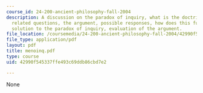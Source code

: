 ```yaml
---
course_id: 24-200-ancient-philosophy-fall-2004
description: A discussion on the paradox of inquiry, what is the doctrine of recollection,
  related questions, the argument, possible responses, how does this function as a
  solution to the paradox of inquiry, evaluation of the argument.
file_location: /coursemedia/24-200-ancient-philosophy-fall-2004/42990f545337ffe493c69ddb86cbd7e2_menoinq.pdf
file_type: application/pdf
layout: pdf
title: menoinq.pdf
type: course
uid: 42990f545337ffe493c69ddb86cbd7e2

---
```

None